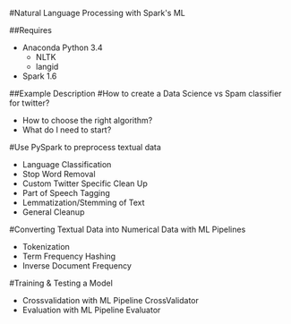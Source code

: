 #Natural Language Processing with Spark's ML

##Requires
* Anaconda Python 3.4
  * NLTK
  * langid
* Spark 1.6

##Example Description
#How to create a Data Science vs Spam classifier for twitter?
* How to choose the right algorithm?
* What do I need to start?

#Use PySpark to preprocess textual data
* Language Classification
* Stop Word Removal
* Custom Twitter Specific Clean Up
* Part of Speech Tagging
* Lemmatization/Stemming of Text
* General Cleanup

#Converting Textual Data into Numerical Data with ML Pipelines
* Tokenization
* Term Frequency Hashing
* Inverse Document Frequency

#Training & Testing a Model
* Crossvalidation with ML Pipeline CrossValidator
* Evaluation with ML Pipeline Evaluator
